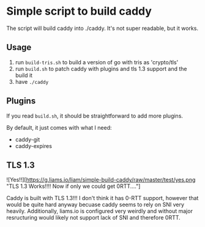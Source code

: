 # Simple script to build caddy
The script will build caddy into ./caddy. It's not super readable, but it works. 

## Usage
1. run `build-tris.sh` to build a version of go with tris as 'crypto/tls'
2. run `build.sh` to patch caddy with plugins and tls 1.3 support and the build it
3. have `./caddy`


## Plugins
If you read `build.sh`, it should be straightforward to add more plugins.

By default, it just comes with what I need:
* caddy-git
* caddy-expires

## TLS 1.3
![Yes!!][https://g.liams.io/liam/simple-build-caddy/raw/master/test/yes.png "TLS 1.3 Works!!!! Now if only we could get 0RTT...."]

Caddy is built with TLS 1.3!!! I don't think it has 0-RTT support, however that would be quite hard anyway becuase caddy seems to rely on SNI very heavily. Additionally, liams.io is configured very weirdly and without major resructuring would likely not support lack of SNI and therefore 0RTT.
